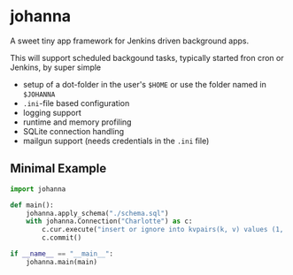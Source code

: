 # johanna

A sweet tiny app framework for Jenkins driven background apps.

This will support scheduled backgound tasks, typically started 
fron cron or Jenkins, by super simple 
- setup of a dot-folder in the user's `$HOME` or use the folder named in `$JOHANNA` 
- `.ini`-file based configuration
- logging support
- runtime and memory profiling
- SQLite connection handling
- mailgun support (needs credentials in the `.ini` file)

## Minimal Example

```python
import johanna

def main():
    johanna.apply_schema("./schema.sql")
    with johanna.Connection("Charlotte") as c:
        c.cur.execute("insert or ignore into kvpairs(k, v) values (1, 'eins')")
        c.commit()

if __name__ == "__main__":
    johanna.main(main)
```
